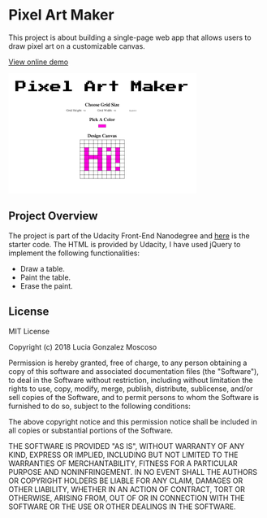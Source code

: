 # Pixel Art Maker
This project is about building a single-page web app that allows users to draw pixel art on a customizable canvas. 

[View online demo](https://lucia-gm.github.io/pixel-art-maker/)

![Preview](img/pixelart.png)


## Project Overview
The project is part of the Udacity Front-End Nanodegree and [here](https://github.com/udacity/project-pixel-art-maker-starter) is the starter code. The HTML is provided by Udacity, I have used jQuery to implement the following functionalities:
- Draw a table.
- Paint the table.
- Erase the paint.


## License
MIT License

Copyright (c) 2018 Lucia Gonzalez Moscoso

Permission is hereby granted, free of charge, to any person obtaining a copy
of this software and associated documentation files (the "Software"), to deal
in the Software without restriction, including without limitation the rights
to use, copy, modify, merge, publish, distribute, sublicense, and/or sell
copies of the Software, and to permit persons to whom the Software is
furnished to do so, subject to the following conditions:

The above copyright notice and this permission notice shall be included in all
copies or substantial portions of the Software.

THE SOFTWARE IS PROVIDED "AS IS", WITHOUT WARRANTY OF ANY KIND, EXPRESS OR
IMPLIED, INCLUDING BUT NOT LIMITED TO THE WARRANTIES OF MERCHANTABILITY,
FITNESS FOR A PARTICULAR PURPOSE AND NONINFRINGEMENT. IN NO EVENT SHALL THE
AUTHORS OR COPYRIGHT HOLDERS BE LIABLE FOR ANY CLAIM, DAMAGES OR OTHER
LIABILITY, WHETHER IN AN ACTION OF CONTRACT, TORT OR OTHERWISE, ARISING FROM,
OUT OF OR IN CONNECTION WITH THE SOFTWARE OR THE USE OR OTHER DEALINGS IN THE
SOFTWARE.

